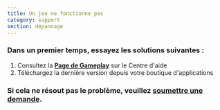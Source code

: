 ```yaml
---
title: Un jeu ne fonctionne pas
category: support 
section: dépannage
---
```

### Dans un premier temps, essayez les solutions suivantes :


1. Consultez la **[Page de Gameplay](https://help.studycat.com/hc/en-us/categories/34781881763353-Gameplay)** sur le Centre d'aide
2. Téléchargez la dernière version depuis votre boutique d'applications


### Si cela ne résout pas le problème, veuillez [soumettre une demande](https://help.studycat.com/hc/en-gb/requests/new).